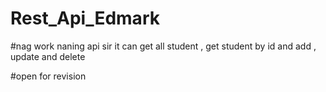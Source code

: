 # Rest_Api_Edmark

#nag work naning api sir it can get all student , get student by id and add , update and delete

#open for revision
